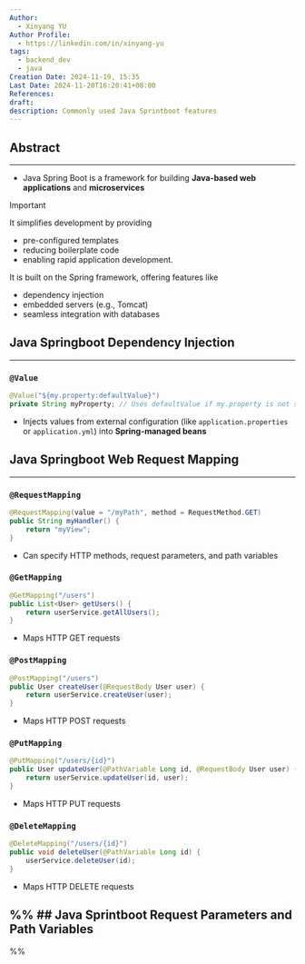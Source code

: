 ```yaml
---
Author:
  - Xinyang YU
Author Profile:
  - https://linkedin.com/in/xinyang-yu
tags:
  - backend_dev
  - java
Creation Date: 2024-11-19, 15:35
Last Date: 2024-11-20T16:20:41+08:00
References: 
draft: 
description: Commonly used Java Sprintboot features
---
```

## Abstract
---
- Java Spring Boot is a framework for building **Java-based web applications** and **microservices**

>[!important] 
> It simplifies development by providing 
> - pre-configured templates
> - reducing boilerplate code
> - enabling rapid application development. 
> 
> It is built on the Spring framework, offering features like 
> - dependency injection
> - embedded servers (e.g., Tomcat)
> - seamless integration with databases


## Java Springboot Dependency Injection
---
### `@Value`

```java
@Value("${my.property:defaultValue}")
private String myProperty; // Uses defaultValue if my.property is not set
```

- Injects values from external configuration (like `application.properties` or `application.yml`) into **Spring-managed beans**

## Java Springboot Web Request Mapping
---
### `@RequestMapping`

```java
@RequestMapping(value = "/myPath", method = RequestMethod.GET)
public String myHandler() {
    return "myView";
}
```

- Can specify HTTP methods, request parameters, and path variables

### `@GetMapping`

```java
@GetMapping("/users")
public List<User> getUsers() {
    return userService.getAllUsers();
}
```

- Maps HTTP GET requests

### `@PostMapping`

```java
@PostMapping("/users")
public User createUser(@RequestBody User user) {
    return userService.createUser(user);
}
```

- Maps HTTP POST requests

### `@PutMapping`

```java
@PutMapping("/users/{id}")
public User updateUser(@PathVariable Long id, @RequestBody User user) {
    return userService.updateUser(id, user);
}
```

- Maps HTTP PUT requests

### `@DeleteMapping`

```java
@DeleteMapping("/users/{id}")
public void deleteUser(@PathVariable Long id) {
    userService.deleteUser(id);
}

```

- Maps HTTP DELETE requests


%% ## Java Sprintboot Request Parameters and Path Variables
---
 %%